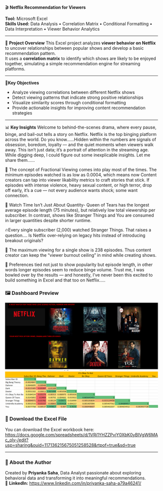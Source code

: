 🎬 **Netflix Recommendation for Viewers**

**Tool:** Microsoft Excel  
**Skills Used:** Data Analysis • Correlation Matrix • Conditional Formatting • Data Interpretation • Viewer Behavior Analytics  

---
📖 **Project Overview**
This Excel project analyzes **viewer behavior on Netflix** to uncover relationships between popular shows and develop a basic recommendation pattern.  
It uses a **correlation matrix** to identify which shows are likely to be enjoyed together, simulating a simple recommendation engine for streaming platforms.

---

 🎯**Key Objectives**
- Analyze viewing correlations between different Netflix shows  
- Detect viewing patterns that indicate strong positive relationships  
- Visualize similarity scores through conditional formatting  
- Provide actionable insights for improving content recommendation strategies  

---

 📊 **Key Insights**
Welcome to behind-the-scenes drama, where every pause, binge, and bail-out tells a story on Netflix.
Netflix is the top binging platform across the world. Do you know……Hidden within the numbers are signals of obsession, boredom, loyalty — and the quiet moments when viewers walk away. This isn’t just data; it’s a portrait of attention in the streaming age.
While digging deep, I could figure out some inexplicable insights. Let me share them……

🎯 The concept of Fractional Viewing comes into play most of the times. The minimum episodes watched is as low as 0.0004, which means now Content creators can tap into viewer likability metrics to craft stories that stick. If episodes with intense violence, heavy sexual content, or high terror, drop off early, it’s a cue — not every audience wants shock; some want connection.

🧠 Watch Time Isn’t Just About Quantity- Queen of Tears has the longest average episode length (75 minutes), but relatively low total viewership per subscriber. In contrast, shows like Stranger Things and You are consumed in larger quantities despite shorter runtime.

🔥Every single subscriber (2,000) watched Stranger Things. That raises a question…. Is Netflix over-relying on legacy hits instead of introducing breakout originals?

🚨 The maximum viewing for a single show is 238 episodes. Thus content creator can keep the “viewer burnout ceiling” in mind while creating shows.

📌 Preferences tied not just to show popularity but episode length, in other words longer episodes seem to reduce binge volume.
Trust me, I was bowled over by the results — and honestly, I’ve never been this excited to build something in Excel and that too on Netflix…..

### 🖼️ Dashboard Preview
![Netflix Screenshot 1](Netflix%20Screenshot_1.png)
![Netflix Screenshot 2](Netflix%20Screenshot_2.png)


### 📂 Download the Excel File
You can download the Excel workbook here:  
https://docs.google.com/spreadsheets/d/1VRi1YHZZPvjY0XbK0yBIVgW6MAc_oly-/edit?usp=sharing&ouid=117136215675051258528&rtpof=true&sd=true

---

### 💬 About the Author
Created by **Priyanka Saha**, Data Analyst passionate about exploring behavioral data and transforming it into meaningful recommendations.  
📧 **LinkedIn:** https://www.linkedin.com/in/priyanka-saha-a79a46241/
